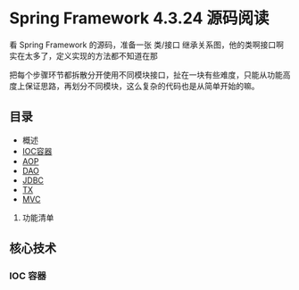 # Spring Framework 4.3.24 源码阅读

看 Spring Framework 的源码，准备一张 类/接口 继承关系图，他的类啊接口啊实在太多了，定义实现的方法都不知道在那

把每个步骤环节都拆散分开使用不同模块接口，扯在一块有些难度，只能从功能高度上保证思路，再划分不同模块，这么复杂的代码也是从简单开始的嘛。


##  目录
-   概述
-   [IOC容器](ioc/README.md)
-   [AOP](aop/README.md)
-   [DAO](dao/README.md)
-   [JDBC](jdbc/README.md)
-   [TX](tx/README.md)
-   [MVC](mvc/README.md)

1.  功能清单

##  核心技术

### IOC 容器